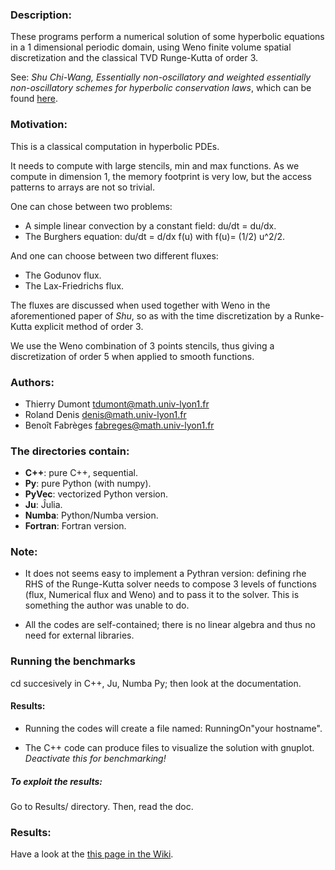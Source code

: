 ### Description:

These programs perform a numerical solution of some hyperbolic
 equations in a 1 dimensional periodic domain, using Weno 
 finite volume spatial discretization and the classical TVD
 Runge-Kutta of order 3.
 
See:
_Shu Chi-Wang,_
_Essentially non-oscillatory and weighted essentially non-oscillatory schemes
for hyperbolic conservation laws_, which can be found [here](https://ntrs.nasa.gov/archive/nasa/casi.ntrs.nasa.gov/19980007543.pdf).


### Motivation:

This is a classical computation in hyperbolic PDEs.

It needs to compute with large stencils, min and max functions. As we
compute in dimension 1, the memory footprint is very low, but the access patterns to
arrays are not so trivial.

One can chose between two problems:

* A simple linear convection by a constant field: du/dt = du/dx.
* The Burghers equation:  du/dt = d/dx f(u)  with f(u)= (1/2) u^2/2.

And one can choose between two different fluxes:

* The Godunov flux.
* The Lax-Friedrichs flux.

The fluxes are discussed when used together with Weno in the
aforementioned paper of _Shu_, so as with the time discretization by a
Runke-Kutta explicit method of order 3.

We use the Weno combination of 3 points stencils, thus giving a
discretization of order 5 when applied to smooth functions.

### Authors:

- Thierry Dumont   tdumont@math.univ-lyon1.fr
- Roland Denis     denis@math.univ-lyon1.fr
- Benoît Fabrèges  fabreges@math.univ-lyon1.fr

### The directories contain:

- **C++**:      pure C++, sequential.
- **Py**:       pure Python (with numpy).
- **PyVec**:    vectorized Python version.
- **Ju**:       Ĵulia.
- **Numba**:    Python/Numba version.
- **Fortran**:  Fortran version.

### Note:

* It does not seems easy to implement a Pythran version: defining rhe
  RHS of the Runge-Kutta solver needs to compose 3 levels of functions
  (flux, Numerical flux and Weno) and to pass it to the solver. This
  is something the author was unable to do.

* All the codes are self-contained; there is no linear algebra and thus
no need for external libraries.



### Running the benchmarks

cd succesively in C++, Ju, Numba Py; then look at the documentation.

#### Results:

* Running the codes  will create a file named:  RunningOn"your
hostname".

* The C++ code can produce files to visualize the solution with
gnuplot. _Deactivate this for benchmarking!_ 

##### To exploit the results:

Go to Results/ directory. Then, read the doc.

### Results:
Have a look at the  [this page in the Wiki](https://github.com/Thierry-Dumont/BenchmarksPythonJuliaAndCo/wiki/4-The-Weno-benchmark).
